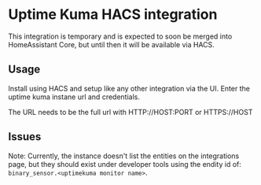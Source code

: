 # Uptime Kuma HACS integration

This integration is temporary and is expected to soon be merged into HomeAssistant Core, but until then it will be available via HACS.

## Usage

Install using HACS and setup like any other integration via the UI. Enter the uptime kuma instane url and credentials.

The URL needs to be the full url with HTTP://HOST:PORT or HTTPS://HOST

## Issues

Note: Currently, the instance doesn't list the entities on the integrations page, but they should exist under developer tools using the endity id of: `binary_sensor.<uptimekuma monitor name>`. 
